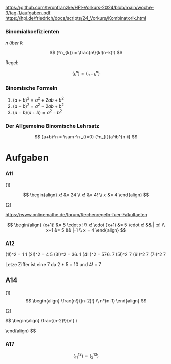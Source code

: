 https://github.com/tyronfranzke/HPI-Vorkurs-2024/blob/main/woche-3/tag-1/aufgaben.pdf
https://hpi.de/friedrich/docs/scripts/24_Vorkurs/Kombinatorik.html

### Binomialkoefizienten

_n über k_

$$
(^n_{k}) = \frac{n!}{k!(n-k)!}
$$

Regel:

$$
(^n_{k}) = (^n_{n-k})
$$
### Binomische Formeln

1. $(a+b)^2 = a^2 + 2ab + b^2$
2. $(a-b)^2 = a^2 - 2ab + b^2$
2. $(a-b)(a+b) = a^2 - b^2$
### Der Allgemeine Binomische Lehrsatz
$$
(a+b)^n = \sum ^n _{i=0} (^n_{i})a^ib^{n-i}
$$


# Aufgaben

### A11

(1)

$$
\begin{align}
x! &= 24 \\
x! &= 4! \\
x &= 4
\end{align}
$$

(2)

https://www.onlinemathe.de/forum/Rechenregeln-fuer-Fakultaeten

$$
\begin{align}
(x+1)! &= 5 \cdot x! \\
x! \cdot (x+1) &=  5 \cdot x!  && | :x! \\
x+1 &= 5   && |-1 \\
x = 4
\end{align}
$$

### A12

(1!)^2 = 1          1
(2!)^2 = 4         5
(3!)^2 = 36.      1
(4! )^2 = 576.   7
(5!)^2                7
(6!)^2                7
(7!)^2                7

Letze Ziffer ist eine 7 da 2 * 5 = 10  und 4! = 7

## A14

(1)
$$
\begin{align}
\frac{n!}{(n-2)!}  \\
n*(n-1)
\end{align}
$$

(2)

$$
\begin{align}
\frac{(n-2)!}{n!}  \\

\end{align}
$$




### A17

$$
(^{13}_{11})  = (^{13}_{2})
$$